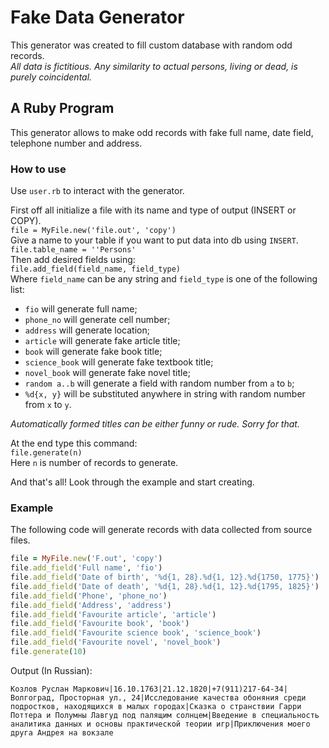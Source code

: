 # Fake Data Generator

This generator was created to fill custom database with random odd records.  
*All data is fictitious. Any similarity to actual persons, living or dead, is purely coincidental.*

## A Ruby Program

This generator allows to make odd records with fake full name, date field, telephone number and address.

### How to use

Use `user.rb` to interact with the generator.

First off all initialize a file with its name and type of output (INSERT or COPY).  
`file = MyFile.new('file.out', 'copy')`  
Give a name to your table if you want to put data into db using `INSERT`.  
`file.table_name = ''Persons'`  
Then add desired fields using:  
`file.add_field(field_name, field_type)`  
Where `field_name` can be any string and `field_type` is one of the following list:

- `fio` will generate full name;
- `phone_no` will generate cell number;
- `address` will generate location;
- `article` will generate fake article title;
- `book` will generate fake book title;
- `science_book` will generate fake textbook title;
- `novel_book` will generate fake novel title;
- `random a..b` will generate a field with random number from `a` to `b`;
- `%d{x, y}` will be substituted anywhere in string with random number from `x` to `y`.

 *Automatically formed titles can be either funny or rude. Sorry for that.*

At the end type this command:  
`file.generate(n)`  
Here `n` is number of records to generate.

And that's all! Look through the example and start creating.

### Example
The following code will generate records with data collected from source files.
```Ruby
file = MyFile.new('F.out', 'copy')
file.add_field('Full name', 'fio')
file.add_field('Date of birth', '%d{1, 28}.%d{1, 12}.%d{1750, 1775}')
file.add_field('Date of death', '%d{1, 28}.%d{1, 12}.%d{1795, 1825}')
file.add_field('Phone', 'phone_no')
file.add_field('Address', 'address')
file.add_field('Favourite article', 'article')
file.add_field('Favourite book', 'book')
file.add_field('Favourite science book', 'science_book')
file.add_field('Favourite novel', 'novel_book')
file.generate(10)
```
Output (In Russian):
```
Козлов Руслан Маркович|16.10.1763|21.12.1820|+7(911)217-64-34|Волгоград, Просторная ул., 24|Исследование качества обоняния среди подростков, находящихся в малых городах|Сказка о странствии Гарри Поттера и Полумны Лавгуд под палящим солнцем|Введение в специальность аналитика данных и основы практической теории игр|Приключения моего друга Андрея на вокзале
```
